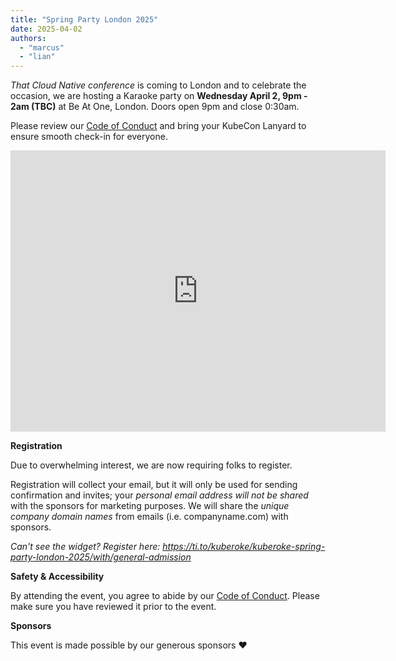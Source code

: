 ```yaml
---
title: "Spring Party London 2025"
date: 2025-04-02
authors:
  - "marcus"
  - "lian"
---
```


_That Cloud Native conference_ is coming to London and to celebrate the occasion, we are hosting a Karaoke party on **Wednesday April 2, 9pm - 2am (TBC)** at Be At One, London.
Doors open 9pm and close 0:30am.

Please review our [Code of Conduct](/coc) and bring your KubeCon Lanyard to ensure smooth check-in for everyone.

<iframe src="https://www.google.com/maps/embed?pb=!1m18!1m12!1m3!1d4965.675526761685!2d-0.08840311759728454!3d51.5161923553084!2m3!1f0!2f0!3f0!3m2!1i1024!2i768!4f13.1!3m3!1m2!1s0x48761da0715743c3%3A0x2489027afe1babae!2sBe%20At%20One%20-%20Liverpool%20Street!5e0!3m2!1sen!2snl!4v1739894435679!5m2!1sen!2snl" width="600" height="450" style="border:0;" allowfullscreen="" loading="lazy" referrerpolicy="no-referrer-when-downgrade"></iframe>

**Registration**

Due to overwhelming interest, we are now requiring folks to register.

Registration will collect your email, but it will only be used for sending confirmation and invites; your *personal email address will not be shared* with the sponsors for marketing purposes. We will share the *unique company domain names* from emails (i.e. companyname.com) with sponsors.

<tito-widget event="kuberoke/kuberoke-spring-party-london-2025"></tito-widget>
*Can't see the widget? Register here: https://ti.to/kuberoke/kuberoke-spring-party-london-2025/with/general-admission*

**Safety & Accessibility**

By attending the event, you agree to abide by our [Code of Conduct](/coc). Please make sure you have reviewed it prior to the event.

**Sponsors**

This event is made possible by our generous sponsors ❤️

